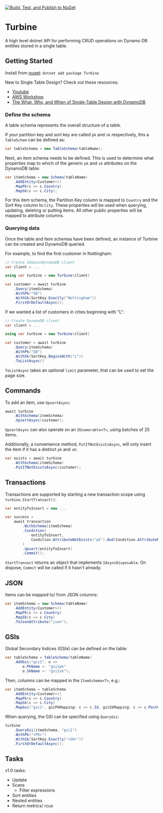 [![Build, Test, and Publish to NuGet](https://github.com/dsshep/Turbine/actions/workflows/main.yml/badge.svg)](https://github.com/dsshep/Turbine/actions/workflows/main.yml)

# Turbine

A high level dotnet API for performing CRUD operations on Dynamo DB entities stored in a single table.

## Getting Started

Install from [nuget](https://www.nuget.org/packages/Turbine): `dotnet add package Turbine`

New to Single Table Design? Check out these resources: 
- [Youtube](https://www.youtube.com/watch?v=6yqfmXiZTlM&t=18s) 
- [AWS Workshop](https://amazon-dynamodb-labs.workshop.aws/hands-on-labs.html) 
- [The What, Why, and When of Single-Table Design with DynamoDB](https://www.alexdebrie.com/posts/dynamodb-single-table/)

### Define the schema
A table schema represents the overall structure of a table. 

If your partition key and sort key are called `pk` and `sk`
respectively, this a `TableSchem` can be defined as:

```csharp
var tableSchema = new TableSchema(tableName);
```

Next, an item schema needs to be defined. This is used to determine what properties map to which of the generic `pk` and 
`sk` attributes on the DynamoDB table:

```csharp
var itemSchema = new Schema(tableName)
    .AddEntity<Customer>()
    .MapPk(c => c.Country)
    .MapSk(c => c.City);
```

For this item schema, the Partition Key column is mapped to `Country` and the Sort Key 
column to `City`. These properties will be used when querying, updating, deleting or putting items. All other public 
properties will be mapped to attribute columns.

### Querying data

Once the table and item schemas have been defined, an instance of Turbine can be created and DynamoDB queried.

For example, to find the first customer in Nottingham:

```csharp
// Create IAmazonDynamoDB client
var client = ...

using var turbine = new Turbine(client)

var customer = await turbine
    .Query(itemSchema)
    .WithPk("GB")
    .WithSk(SortKey.Exactly("Nottingham"))
    .FirstOrDefaultAsync();
```

If we wanted a list of customers in cities beginning with "L":

```csharp
// Create DynamoDB client
var client = ...

using var turbine = new Turbine(client)

var customer = await turbine
    .Query(itemSchema)
    .WithPk("GB")
    .WithSk(SortKey.BeginsWith("L"))
    .ToListAsync()
```

`ToListAsync` takes an optional `limit` parameter, that can be used to set the page size.

## Commands

To add an item, use `UpsertAsync`:

```csharp
await turbine
    .WithSchema(itemSchema)
    .UpsertAsync(customer);
```

`UpsertAsync` can also operate on an `IEnumerable<T>`, using batches of 25 items.

Additionally, a convenience method, `PutIfNotExistsAsync`, will only insert the item if it has a distinct `pk` and `sk`:
```csharp
var exists = await turbine
    .WithSchema(itemSchema)
    .PutIfNotExistsAsync(customer);
```

## Transactions

Transactions are supported by starting a new transaction scope using `turbine.StartTransact()`:

```csharp
var entityToInsert = new ...

var success = 
    await transaction
        .WithSchema(itemSchema)
        .Condition(
            entityToInsert,
            Condition.AttributeNotExists("pk").And(Condition.AttributeNotExists("sk"))
        )
        .Upsert(entityToInsert)
        .Commit();
```
`StartTransact` returns an object that implements `IAsyncDisposable`. On dispose, `Commit` will be called if it hasn't already.

## JSON
Items can be mapped to/ from JSON columns:

```csharp
var itemSchema = new Schema(tableName)
    .AddEntity<Customer>()
    .MapPk(c => c.Country)
    .MapSk(c => c.City)
    .ToJsonAttribute("json");
```

## GSIs
Global Secondary Indices (GSIs) can be defined on the table:

```csharp
var tableSchema = TableSchema(tableName)
    .AddGsi("gsi1", o =>
        o.PkName <- "gsi1pk"
        o.SkName <- "gsi1sk");
```

Then, columns can be mapped in the `ItemSchema<T>`, e.g.:

```csharp
var itemSchema = tableSchema
    .AddEntity<Customer>()
    .MapPk(c => c.Country)
    .MapSk(c => c.City)
    .MapGsi("gsi1", gsiPkMapping: c => c.Id, gsiSkMapping: c => c.PostCode);
```

When querying, the GSI can be specified using `QueryGsi`:

```csharp
turbine
    .QueryGsi(itemSchema, "gsi1")
    .WithPk("<PK>")
    .WithSk(SortKey.Exactly("<SK>"))
    .FirstOrDefaultAsync();
```

## Tasks

v1.0 tasks:

- Update
- Scans
  - Filter expressions
- Sort entities
- Nested entities
- Return metrics/ rcus